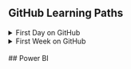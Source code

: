 ## GitHub Learning Paths
<details>
  <summary>First Day on GitHub</summary>
  
  1. Introduction to GitHub
  2. Communication using Markdown
  3. Uploading Your Project to GitHub
</details>
<details>
  <summary>First Week on GitHub</summary>
  
  1. GitHub Pages
  2. Reviewing pull requests
  3. Managing merge conflicts
  4. Securing your workflows
</details>

<br>
## Power BI
